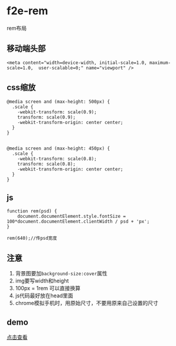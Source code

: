 # f2e-rem
rem布局
## 移动端头部 ##
    <meta content="width=device-width, initial-scale=1.0, maximum-scale=1.0,  user-scalable=0;" name="viewport" />
## css缩放 ##
    @media screen and (max-height: 500px) {
	  .scale {
	    -webkit-transform: scale(0.9);
	    transform: scale(0.9);
	    -webkit-transform-origin: center center; 
	  } 
	}
	
	
	@media screen and (max-height: 450px) {
	  .scale {
	    -webkit-transform: scale(0.8);
	    transform: scale(0.8);
	    -webkit-transform-origin: center center; 
	  } 
	}
## js ##
    
	function rem(psd) {
		document.documentElement.style.fontSize = 100*document.documentElement.clientWidth / psd + 'px';
	}
	
	rem(640);//传psd宽度

## 注意 ##


1. 背景图要加`background-size:cover`属性
2. img要写width和height
3. 100px = 1rem 可以直接换算
4. js代码最好放在head里面
5. chrome模拟手机时，用原始尺寸，不要用原来自己设置的尺寸


## demo ##
[点击查看](http://test.go.163.com/go/2017/1009/rem/)
